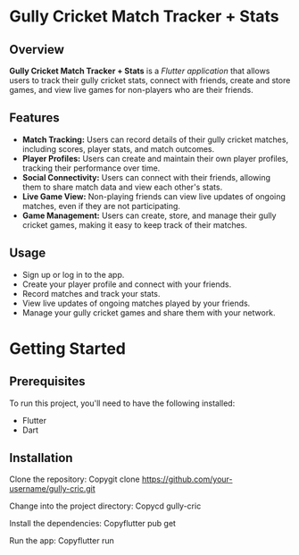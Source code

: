 # Gully Cricket Match Tracker + Stats
## Overview
**Gully Cricket Match Tracker + Stats** is a *Flutter application* that allows users to track their gully cricket stats, connect with friends, create and store games, and view live games for non-players who are their friends.
## Features
- **Match Tracking:** Users can record details of their gully cricket matches, including scores, player stats, and match outcomes.
- **Player Profiles:** Users can create and maintain their own player profiles, tracking their performance over time.
- **Social Connectivity:** Users can connect with their friends, allowing them to share match data and view each other's stats.
- **Live Game View:** Non-playing friends can view live updates of ongoing matches, even if they are not participating.
- **Game Management:** Users can create, store, and manage their gully cricket games, making it easy to keep track of their matches.

## Usage
- Sign up or log in to the app.
- Create your player profile and connect with your friends.
- Record matches and track your stats.
- View live updates of ongoing matches played by your friends.
- Manage your gully cricket games and share them with your network.


# Getting Started
## Prerequisites
To run this project, you'll need to have the following installed:
- Flutter
- Dart

## Installation

Clone the repository:
Copygit clone https://github.com/your-username/gully-cric.git

Change into the project directory:
Copycd gully-cric

Install the dependencies:
Copyflutter pub get

Run the app:
Copyflutter run
